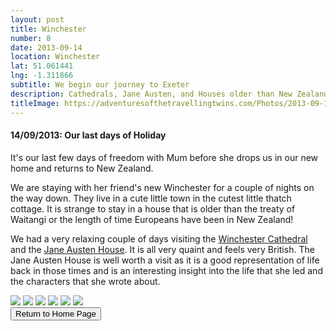 ```yaml
---
layout: post
title: Winchester
number: 8
date: 2013-09-14
location: Winchester
lat: 51.061441
lng: -1.311866
subtitle: We begin our journey to Exeter
description: Cathedrals, Jane Austen, and Houses older than New Zealand
titleImage: https://adventuresofthetravellingtwins.com/Photos/2013-09-14-Winchester/cover-min.JPG
---
```


<h4>14/09/2013: Our last days of Holiday</h4>

It's our last few days of freedom with Mum before she drops us in our new home and returns to New Zealand.

We are staying with her friend's new Winchester for a couple of nights on the way down. They live in a cute little town in the cutest little thatch cottage. It is strange to stay in a house that is older than the treaty of Waitangi or the length of time Europeans have been in New Zealand! 

We had a very relaxing couple of days visiting the <a target="_blank" href="http://www.winchester-cathedral.org.uk/">Winchester Cathedral</a> and the <a target="_blank" href="https://www.jane-austens-house-museum.org.uk/visit-us">Jane Austen House</a>. It is all very quaint and feels very British. The Jane Austen House is well worth a visit as it is a good representation of life back in those times and is an interesting insight into the life that she led and the characters that she wrote about. 

<img src="https://adventuresofthetravellingtwins.com/Photos/2013-09-14-Winchester/day11-min.JPG" class="image1">
<img src="https://adventuresofthetravellingtwins.com/Photos/2013-09-14-Winchester/day12-min.JPG" class="image1">
<img src="https://adventuresofthetravellingtwins.com/Photos/2013-09-14-Winchester/day13-min.JPG" class="image1">
<img src="https://adventuresofthetravellingtwins.com/Photos/2013-09-14-Winchester/day14-min.JPG" class="image1">
<img src="https://adventuresofthetravellingtwins.com/Photos/2013-09-14-Winchester/day15-min.JPG" class="image1">
<img src="https://adventuresofthetravellingtwins.com/Photos/2013-09-14-Winchester/day16-min.JPG" class="image1">

<div class="wrapper">
  <input type="button" class="button" value="Return to Home Page" onclick="self.close()">
</div>
